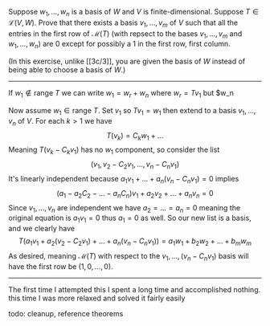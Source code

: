 Suppose $w_1,\dots,w_n$ is a basis of $W$ and $V$ is finite-dimensional. Suppose $T \in \mathcal L(V,W)$. Prove that there exists a basis $v_1,\dots,v_m$ of $V$ such that all the entries in the first row of $\mathcal M(T)$ (with repsect to the bases $v_1,\dots,v_m$ and $w_1,\dots,w_n$) are $0$ except for possibly a $1$ in the first row, first column.

(In this exercise, unlike [[3c/3]], you are given the basis of $W$ instead of being able to choose a basis of $W$.)

---


If $w_1 \notin \text{range }T$  we can write $w_1 = w_r + w_n$ where $w_r = Tv_1$ but $w_n


Now assume $w_1 \in \text{range }T$. Set $v_1$ so $Tv_1 = w_1$  then extend to a basis $v_1,\dots,v_n$ of $V$. For each $k > 1$ we have
$$
T(v_k) = C_kw_1 + \dots
$$
Meaning $T(v_k - C_kv_1)$ has no $w_1$ component, so consider the list
$$
(v_1,v_2-C_2v_1,\dots,v_n-C_nv_1)
$$
It's linearly independent because $a_1v_1 + \dots + a_n(v_n - C_nv_1) = 0$ implies
$$
(a_1 - a_2C_2 - \dots - a_nC_n)v_1 + a_2v_2 + \dots + a_nv_n = 0
$$
Since $v_1,\dots,v_n$ are independent we have $a_2 = \dots = a_n = 0$ meaning the original equation is $a_1v_1 = 0$ thus $a_1 = 0$ as well. So our new list is a basis, and we clearly have
$$
T(a_1v_1 + a_2(v_2 - C_2v_1) + \dots + a_n(v_n - C_nv_1))
= a_1w_1 + b_2w_2 + \dots + b_mw_m
$$
As desired, meaning $\mathcal M(T)$ with respect to the $v_1,\dots,(v_n-C_nv_1)$ basis will have the first row be $(1,0,\dots,0)$.

---

The first time I attempted this I spent a long time and accomplished nothing. this time I was more relaxed and solved it fairly easily

todo: cleanup, reference theorems